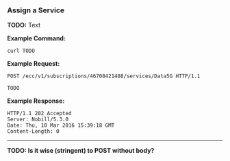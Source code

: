 ### Assign a Service

__TODO:__ Text


__Example Command:__
```
curl TODO
```

__Example Request:__
```
POST /ecc/v1/subscriptions/46708421488/services/Data5G HTTP/1.1

TODO
```

__Example Response:__
```
HTTP/1.1 202 Accepted
Server: Nobill/5.3.0
Date: Thu, 10 Mar 2016 15:39:18 GMT
Content-Length: 0
```

---
__TODO: Is it wise (stringent) to POST without body?__